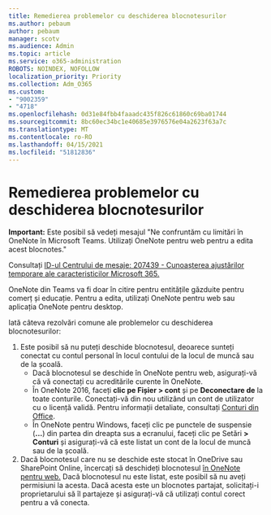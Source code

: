 ```yaml
---
title: Remedierea problemelor cu deschiderea blocnotesurilor
ms.author: pebaum
author: pebaum
manager: scotv
ms.audience: Admin
ms.topic: article
ms.service: o365-administration
ROBOTS: NOINDEX, NOFOLLOW
localization_priority: Priority
ms.collection: Adm_O365
ms.custom:
- "9002359"
- "4718"
ms.openlocfilehash: 0d31e84fbb4faaadc435f826c61860c69ba01744
ms.sourcegitcommit: 8bc60ec34bc1e40685e3976576e04a2623f63a7c
ms.translationtype: MT
ms.contentlocale: ro-RO
ms.lasthandoff: 04/15/2021
ms.locfileid: "51812836"
---
```

# <a name="fix-issues-with-opening-notebooks"></a>Remedierea problemelor cu deschiderea blocnotesurilor

**Important:** Este posibil să vedeți mesajul "Ne confruntăm cu limitări în OneNote în Microsoft Teams. Utilizați OneNote pentru web pentru a edita acest blocnotes."

Consultați [ID-ul Centrului de mesaje: 207439 - Cunoașterea ajustărilor temporare ale caracteristicilor Microsoft 365.](https://admin.microsoft.com/Adminportal/Home?source=applauncher#MessageCenter?id=MC207439)

OneNote din Teams va fi doar în citire pentru entitățile găzduite pentru comerț și educație. Pentru a edita, utilizați OneNote pentru web sau aplicația OneNote pentru desktop.

Iată câteva rezolvări comune ale problemelor cu deschiderea blocnotesurilor:

1. Este posibil să nu puteți deschide blocnotesul, deoarece sunteți conectat cu contul personal în locul contului de la locul de muncă sau de la școală.
    - Dacă blocnotesul se deschide în OneNote pentru web, asigurați-vă că vă conectați cu acreditările curente în OneNote.
    - În OneNote 2016, faceți **clic pe Fișier > cont** și pe **Deconectare de** la toate conturile. Conectați-vă din nou utilizând un cont de utilizator cu o licență validă. Pentru informații detaliate, consultați [Conturi din Office](https://support.office.com/article/accounts-in-office-628ea040-f265-49de-b986-be09c3ebf8a9). 
    - În OneNote pentru Windows, faceți clic pe punctele de suspensie (**...**) din partea din dreapta sus a ecranului, faceți clic pe Setări **> Conturi** și asigurați-vă că este listat un cont de la locul de muncă sau de la școală. 
2. Dacă blocnotesul care nu se deschide este stocat în OneDrive sau SharePoint Online, încercați să deschideți blocnotesul [în OneNote pentru web.](https://onenote.com) Dacă blocnotesul nu este listat, este posibil să nu aveți permisiuni la acesta. Dacă acesta este un blocnotes partajat, solicitați-i proprietarului să îl partajeze și asigurați-vă că utilizați contul corect pentru a vă conecta.
